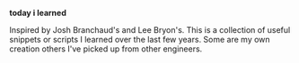 **today i learned**

Inspired by Josh Branchaud's and Lee Bryon's. This is a collection of useful snippets or scripts I learned over the last few years. Some are my own creation others I've picked up from other engineers.